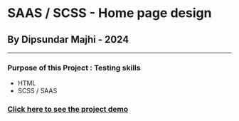# SAAS / SCSS - Home page design

## By Dipsundar Majhi - 2024

---

### Purpose of this Project : Testing skills

- HTML
- SCSS / SAAS

### [Click here to see the project demo](https://dipsundar.github.io/SAAS-SCSS-Html---Home-page-design/)
